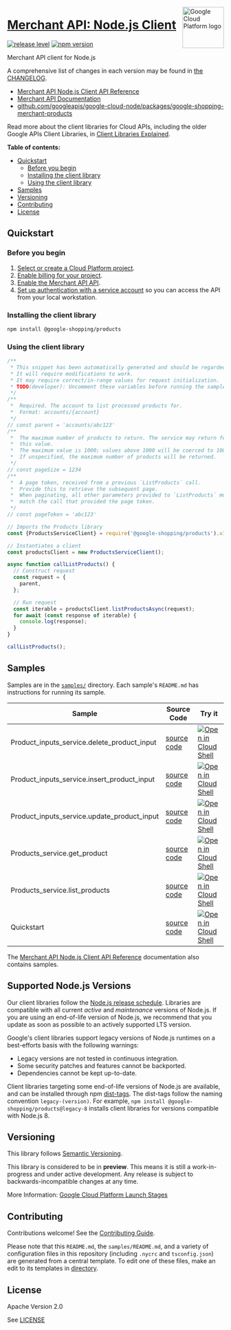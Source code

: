 [//]: # "This README.md file is auto-generated, all changes to this file will be lost."
[//]: # "To regenerate it, use `python -m synthtool`."
<img src="https://avatars2.githubusercontent.com/u/2810941?v=3&s=96" alt="Google Cloud Platform logo" title="Google Cloud Platform" align="right" height="96" width="96"/>

# [Merchant API: Node.js Client](https://github.com/googleapis/google-cloud-node/tree/main/packages/google-shopping-merchant-products)

[![release level](https://img.shields.io/badge/release%20level-preview-yellow.svg?style=flat)](https://cloud.google.com/terms/launch-stages)
[![npm version](https://img.shields.io/npm/v/@google-shopping/products.svg)](https://www.npmjs.org/package/@google-shopping/products)




Merchant API client for Node.js


A comprehensive list of changes in each version may be found in
[the CHANGELOG](https://github.com/googleapis/google-cloud-node/tree/main/packages/google-shopping-merchant-products/CHANGELOG.md).

* [Merchant API Node.js Client API Reference][client-docs]
* [Merchant API Documentation][product-docs]
* [github.com/googleapis/google-cloud-node/packages/google-shopping-merchant-products](https://github.com/googleapis/google-cloud-node/tree/main/packages/google-shopping-merchant-products)

Read more about the client libraries for Cloud APIs, including the older
Google APIs Client Libraries, in [Client Libraries Explained][explained].

[explained]: https://cloud.google.com/apis/docs/client-libraries-explained

**Table of contents:**


* [Quickstart](#quickstart)
  * [Before you begin](#before-you-begin)
  * [Installing the client library](#installing-the-client-library)
  * [Using the client library](#using-the-client-library)
* [Samples](#samples)
* [Versioning](#versioning)
* [Contributing](#contributing)
* [License](#license)

## Quickstart

### Before you begin

1.  [Select or create a Cloud Platform project][projects].
1.  [Enable billing for your project][billing].
1.  [Enable the Merchant API API][enable_api].
1.  [Set up authentication with a service account][auth] so you can access the
    API from your local workstation.

### Installing the client library

```bash
npm install @google-shopping/products
```


### Using the client library

```javascript
/**
 * This snippet has been automatically generated and should be regarded as a code template only.
 * It will require modifications to work.
 * It may require correct/in-range values for request initialization.
 * TODO(developer): Uncomment these variables before running the sample.
 */
/**
 *  Required. The account to list processed products for.
 *  Format: accounts/{account}
 */
// const parent = 'accounts/abc123'
/**
 *  The maximum number of products to return. The service may return fewer than
 *  this value.
 *  The maximum value is 1000; values above 1000 will be coerced to 1000.
 *  If unspecified, the maximum number of products will be returned.
 */
// const pageSize = 1234
/**
 *  A page token, received from a previous `ListProducts` call.
 *  Provide this to retrieve the subsequent page.
 *  When paginating, all other parameters provided to `ListProducts` must
 *  match the call that provided the page token.
 */
// const pageToken = 'abc123'

// Imports the Products library
const {ProductsServiceClient} = require('@google-shopping/products').v1beta;

// Instantiates a client
const productsClient = new ProductsServiceClient();

async function callListProducts() {
  // Construct request
  const request = {
    parent,
  };

  // Run request
  const iterable = productsClient.listProductsAsync(request);
  for await (const response of iterable) {
    console.log(response);
  }
}

callListProducts();

```



## Samples

Samples are in the [`samples/`](https://github.com/googleapis/google-cloud-node/tree/main/packages/google-shopping-merchant-products/samples) directory. Each sample's `README.md` has instructions for running its sample.

| Sample                      | Source Code                       | Try it |
| --------------------------- | --------------------------------- | ------ |
| Product_inputs_service.delete_product_input | [source code](https://github.com/googleapis/google-cloud-node/blob/main/packages/google-shopping-merchant-products/samples/generated/v1beta/product_inputs_service.delete_product_input.js) | [![Open in Cloud Shell][shell_img]](https://console.cloud.google.com/cloudshell/open?git_repo=https://github.com/googleapis/google-cloud-node&page=editor&open_in_editor=packages/google-shopping-merchant-products/samples/generated/v1beta/product_inputs_service.delete_product_input.js,packages/google-shopping-merchant-products/samples/README.md) |
| Product_inputs_service.insert_product_input | [source code](https://github.com/googleapis/google-cloud-node/blob/main/packages/google-shopping-merchant-products/samples/generated/v1beta/product_inputs_service.insert_product_input.js) | [![Open in Cloud Shell][shell_img]](https://console.cloud.google.com/cloudshell/open?git_repo=https://github.com/googleapis/google-cloud-node&page=editor&open_in_editor=packages/google-shopping-merchant-products/samples/generated/v1beta/product_inputs_service.insert_product_input.js,packages/google-shopping-merchant-products/samples/README.md) |
| Product_inputs_service.update_product_input | [source code](https://github.com/googleapis/google-cloud-node/blob/main/packages/google-shopping-merchant-products/samples/generated/v1beta/product_inputs_service.update_product_input.js) | [![Open in Cloud Shell][shell_img]](https://console.cloud.google.com/cloudshell/open?git_repo=https://github.com/googleapis/google-cloud-node&page=editor&open_in_editor=packages/google-shopping-merchant-products/samples/generated/v1beta/product_inputs_service.update_product_input.js,packages/google-shopping-merchant-products/samples/README.md) |
| Products_service.get_product | [source code](https://github.com/googleapis/google-cloud-node/blob/main/packages/google-shopping-merchant-products/samples/generated/v1beta/products_service.get_product.js) | [![Open in Cloud Shell][shell_img]](https://console.cloud.google.com/cloudshell/open?git_repo=https://github.com/googleapis/google-cloud-node&page=editor&open_in_editor=packages/google-shopping-merchant-products/samples/generated/v1beta/products_service.get_product.js,packages/google-shopping-merchant-products/samples/README.md) |
| Products_service.list_products | [source code](https://github.com/googleapis/google-cloud-node/blob/main/packages/google-shopping-merchant-products/samples/generated/v1beta/products_service.list_products.js) | [![Open in Cloud Shell][shell_img]](https://console.cloud.google.com/cloudshell/open?git_repo=https://github.com/googleapis/google-cloud-node&page=editor&open_in_editor=packages/google-shopping-merchant-products/samples/generated/v1beta/products_service.list_products.js,packages/google-shopping-merchant-products/samples/README.md) |
| Quickstart | [source code](https://github.com/googleapis/google-cloud-node/blob/main/packages/google-shopping-merchant-products/samples/quickstart.js) | [![Open in Cloud Shell][shell_img]](https://console.cloud.google.com/cloudshell/open?git_repo=https://github.com/googleapis/google-cloud-node&page=editor&open_in_editor=packages/google-shopping-merchant-products/samples/quickstart.js,packages/google-shopping-merchant-products/samples/README.md) |



The [Merchant API Node.js Client API Reference][client-docs] documentation
also contains samples.

## Supported Node.js Versions

Our client libraries follow the [Node.js release schedule](https://github.com/nodejs/release#release-schedule).
Libraries are compatible with all current _active_ and _maintenance_ versions of
Node.js.
If you are using an end-of-life version of Node.js, we recommend that you update
as soon as possible to an actively supported LTS version.

Google's client libraries support legacy versions of Node.js runtimes on a
best-efforts basis with the following warnings:

* Legacy versions are not tested in continuous integration.
* Some security patches and features cannot be backported.
* Dependencies cannot be kept up-to-date.

Client libraries targeting some end-of-life versions of Node.js are available, and
can be installed through npm [dist-tags](https://docs.npmjs.com/cli/dist-tag).
The dist-tags follow the naming convention `legacy-(version)`.
For example, `npm install @google-shopping/products@legacy-8` installs client libraries
for versions compatible with Node.js 8.

## Versioning

This library follows [Semantic Versioning](http://semver.org/).







This library is considered to be in **preview**. This means it is still a
work-in-progress and under active development. Any release is subject to
backwards-incompatible changes at any time.


More Information: [Google Cloud Platform Launch Stages][launch_stages]

[launch_stages]: https://cloud.google.com/terms/launch-stages

## Contributing

Contributions welcome! See the [Contributing Guide](https://github.com/googleapis/google-cloud-node/blob/main/CONTRIBUTING.md).

Please note that this `README.md`, the `samples/README.md`,
and a variety of configuration files in this repository (including `.nycrc` and `tsconfig.json`)
are generated from a central template. To edit one of these files, make an edit
to its templates in
[directory](https://github.com/googleapis/synthtool).

## License

Apache Version 2.0

See [LICENSE](https://github.com/googleapis/google-cloud-node/blob/main/LICENSE)

[client-docs]: https://cloud.google.com/nodejs/docs/reference/merchantapi/latest
[product-docs]: https://developers.google.com/merchant/api
[shell_img]: https://gstatic.com/cloudssh/images/open-btn.png
[projects]: https://console.cloud.google.com/project
[billing]: https://support.google.com/cloud/answer/6293499#enable-billing
[enable_api]: https://console.cloud.google.com/flows/enableapi?apiid=merchantapi.googleapis.com
[auth]: https://cloud.google.com/docs/authentication/getting-started
